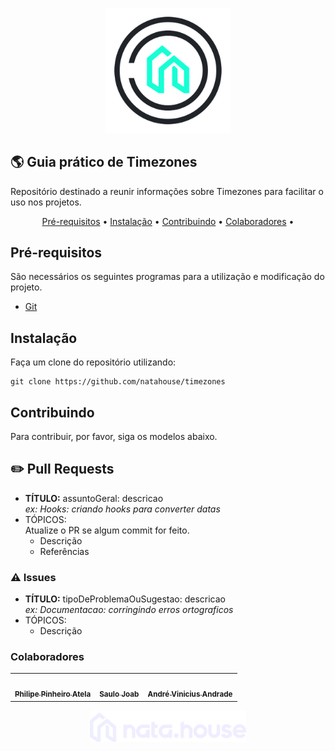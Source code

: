 <p align="center">
  <img src="/assets/natahouse-logo-header.png" width="200">
</p>

## 🌎 Guia prático de Timezones

Repositório destinado a reunir informações sobre Timezones para facilitar o uso nos projetos.

<p align="center">
 <a href="#pré-requisitos">Pré-requisitos</a> •
 <a href="#instalação">Instalação</a> • 
 <a href="#contribuindo">Contribuindo</a> • 
 <a href="#colaboradores">Colaboradores</a> • 
</p>

## Pré-requisitos

São necessários os seguintes programas para a utilização e modificação do projeto.

- [Git](https://www.google.com/url?sa=t&rct=j&q=&esrc=s&source=web&cd=&cad=rja&uact=8&ved=2ahUKEwih4PLP8NX6AhVZlZUCHReaAbQQFnoECAkQAQ&url=https%3A%2F%2Fgit-scm.com%2F&usg=AOvVaw1lFNWgbWf8FsbaoU4AOPBr)

## Instalação

Faça um clone do repositório utilizando:

```
git clone https://github.com/natahouse/timezones
```

## Contribuindo

Para contribuir, por favor, siga os modelos abaixo.

## ✏️ Pull Requests

- **TÍTULO:** assuntoGeral: descricao<br>
  _ex: Hooks: criando hooks para converter datas_
- TÓPICOS: <br>
  Atualize o PR se algum commit for feito.
  - Descrição
  - Referências

### ⚠️ Issues

- **TÍTULO:** tipoDeProblemaOuSugestao: descricao<br>
  _ex: Documentacao: corringindo erros ortograficos_
- TÓPICOS: <br>
  - Descrição

### Colaboradores

<table>
  <tr>
    <td align="center"><a href="https://github.com/philipeatela"><img style="border-radius: 50%;" src="https://avatars.githubusercontent.com/u/9261021?v=4" width="100px;" alt=""/><br /><sub><b>Philipe Pinheiro Atela</b></sub></a><br />
    <td align="center"><a href="https://github.com/saulojoab"><img style="border-radius: 50%;" src="https://avatars.githubusercontent.com/u/37988252?v=4" width="100px;" alt=""/><br /><sub><b>Saulo Joab</b></sub></a><br />
    <td align="center"><a href="https://github.com/portugaAndre"><img style="border-radius: 50%;" src="https://avatars.githubusercontent.com/u/62671184?v=4" width="100px;" alt=""/><br /><sub><b>André Vinicius Andrade</b></sub></a><br />
  </tr>
</table>

<p align="center">
  <img src="/assets/natahouse-logo.png" width="250">
</p>

